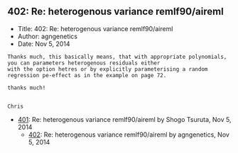 ## 402: Re: heterogenous variance remlf90/aireml

- Title: 402: Re: heterogenous variance remlf90/aireml
- Author: agngenetics
- Date: Nov 5, 2014
```
Thanks much, this basically means, that with appropriate polynomials, you can parameters heterogenous residuals either
with the option hetres or by explicitly parameterising a random regression pe-effect as in the example on page 72.

thanks much!


Chris
```

- [401](0401.md): Re: heterogenous variance remlf90/aireml by Shogo Tsuruta, Nov 5, 2014
    - [402](0402.md): Re: heterogenous variance remlf90/aireml by agngenetics, Nov 5, 2014
